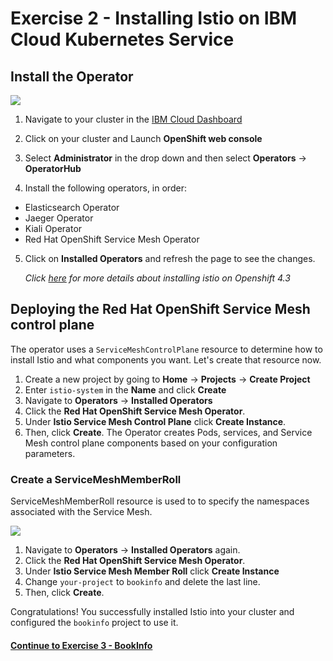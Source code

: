# Exercise 2 - Installing Istio on IBM Cloud Kubernetes Service


## Install the Operator

![](assets/../../assets/operatorhub-istio.png)
  

1. Navigate to your cluster in the [IBM Cloud Dashboard](https://cloud.ibm.com/kubernetes/clusters)

1. Click on your cluster and Launch **OpenShift web console**

1. Select **Administrator** in the drop down and then select **Operators** -> **OperatorHub**

1. Install the following operators, in order:
  - Elasticsearch Operator
  - Jaeger Operator
  - Kiali Operator
  - Red Hat OpenShift Service Mesh Operator
  
5. Click on **Installed Operators** and refresh the page to see the changes.

    _Click [here](https://docs.openshift.com/container-platform/4.3/service_mesh/service_mesh_install/installing-ossm.html) for more details about installing istio on Openshift 4.3_

## Deploying the Red Hat OpenShift Service Mesh control plane

The operator uses a `ServiceMeshControlPlane` resource to determine how to install Istio and what components you want. Let's create that resource now.

1.  Create a new project by going to **Home** -> **Projects** -> **Create Project**
2.  Enter `istio-system` in the **Name** and click **Create**
3.  Navigate to **Operators** -> **Installed Operators**
4.  Click the **Red Hat OpenShift Service Mesh Operator**. 
5.  Under **Istio Service Mesh Control Plane** click **Create Instance**.
6.  Then, click **Create**. The Operator creates Pods, services, and Service Mesh control plane components based on your configuration parameters.

### Create a ServiceMeshMemberRoll
ServiceMeshMemberRoll resource is used to to specify the namespaces associated with the Service Mesh.

![](assets/../../assets/servicemeshmemberroll.png)

1. Navigate to **Operators** → **Installed Operators** again.
2. Click the **Red Hat OpenShift Service Mesh Operator**.
3. Under **Istio Service Mesh Member Roll** click **Create Instance**
4. Change `your-project` to `bookinfo` and delete the last line.
5. Then, click **Create**. 
    
Congratulations! You successfully installed Istio into your cluster and configured the `bookinfo` project to use it.


#### [Continue to Exercise 3 - BookInfo](../exercise-3/README.md)
